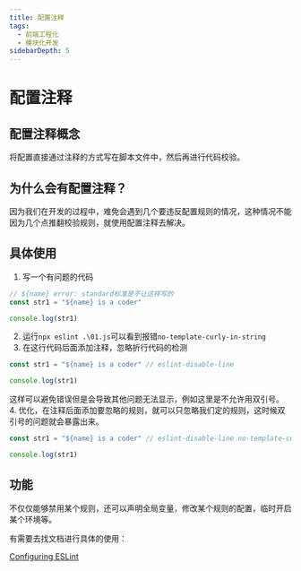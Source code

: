 ```yaml
---
title: 配置注释
tags:
  - 前端工程化
  - 模块化开发
sidebarDepth: 5
---
```

# 配置注释
## 配置注释概念
将配置直接通过注释的方式写在脚本文件中，然后再进行代码校验。

## 为什么会有配置注释？
因为我们在开发的过程中，难免会遇到几个要违反配置规则的情况，这种情况不能因为几个点推翻校验规则，就使用配置注释去解决。

## 具体使用
1. 写一个有问题的代码

```js
// ${name} error: standard标准是不让这样写的
const str1 = "${name} is a coder"

console.log(str1)
```
2. 运行`npx eslint .\01.js`可以看到报错`no-template-curly-in-string`
3. 在这行代码后面添加注释，忽略折行代码的检测

```js
const str1 = "${name} is a coder" // eslint-disable-line

console.log(str1)

```
这样可以避免错误但是会导致其他问题无法显示，例如这里是不允许用双引号。
4. 优化，在注释后面添加要忽略的规则，就可以只忽略我们定的规则，这时候双引号的问题就会暴露出来。

```js
const str1 = "${name} is a coder" // eslint-disable-line no-template-curly-in-string

console.log(str1)
```

## 功能
不仅仅能够禁用某个规则，还可以声明全局变量，修改某个规则的配置，临时开启某个环境等。

有需要去找文档进行具体的使用：

[Configuring ESLint](http://eslint.cn/docs/user-guide/configuring#configuring-rules)

